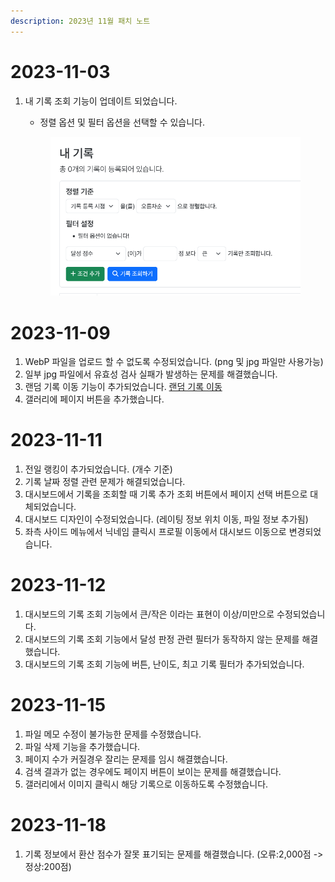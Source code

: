 ```yaml
---
description: 2023년 11월 패치 노트
---
```


# 2023-11-03

1.  내 기록 조회 기능이 업데이트 되었습니다.

    -   정렬 옵션 및 필터 옵션을 선택할 수 있습니다.

    <figure><img src="../.gitbook/assets/image (22).png" alt=""><figcaption></figcaption></figure>

# 2023-11-09

1. WebP 파일을 업로드 할 수 없도록 수정되었습니다. (png 및 jpg 파일만 사용가능)
2. 일부 jpg 파일에서 유효성 검사 실패가 발생하는 문제를 해결했습니다.
3. 랜덤 기록 이동 기능이 추가되었습니다. [랜덤 기록 이동](https://hard-archive.com/record/random)
4. 갤러리에 페이지 버튼을 추가했습니다.

# 2023-11-11

1. 전일 랭킹이 추가되었습니다. (개수 기준)
2. 기록 날짜 정렬 관련 문제가 해결되었습니다.
3. 대시보드에서 기록을 조회할 때 기록 추가 조회 버튼에서 페이지 선택 버튼으로 대체되었습니다.
4. 대시보드 디자인이 수정되었습니다. (레이팅 정보 위치 이동, 파일 정보 추가됨)
5. 좌측 사이드 메뉴에서 닉네임 클릭시 프로필 이동에서 대시보드 이동으로 변경되었습니다.

# 2023-11-12

1. 대시보드의 기록 조회 기능에서 큰/작은 이라는 표현이 이상/미만으로 수정되었습니다.
2. 대시보드의 기록 조회 기능에서 달성 판정 관련 필터가 동작하지 않는 문제를 해결했습니다.
3. 대시보드의 기록 조회 기능에 버튼, 난이도, 최고 기록 필터가 추가되었습니다.

# 2023-11-15

1. 파일 메모 수정이 불가능한 문제를 수정했습니다.
2. 파일 삭제 기능을 추가했습니다.
3. 페이지 수가 커질경우 잘리는 문제를 임시 해결했습니다.
4. 검색 결과가 없는 경우에도 페이지 버튼이 보이는 문제를 해결했습니다.
5. 갤러리에서 이미지 클릭시 해당 기록으로 이동하도록 수정했습니다.

# 2023-11-18

1. 기록 정보에서 환산 점수가 잘못 표기되는 문제를 해결했습니다. (오류:2,000점 -> 정상:200점)
